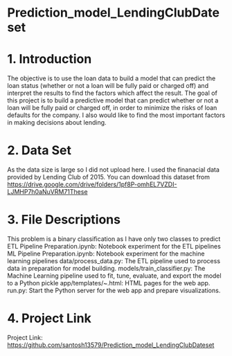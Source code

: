 # Prediction_model_LendingClubDateset
 # 1. Introduction
  The objective is to use the loan data to build a model that can predict the loan status (whether or not a loan will be fully paid or charged off) and interpret the results to find the factors which affect the result. The  goal of this project is to build a predictive model that can predict whether or not a loan will be fully paid or charged off, in order to minimize the risks of loan defaults for the company. I also would like to find the most important factors in making decisions about lending.
  # 2. Data Set
  As the data size is large so I did not upload here. I used the  finanacial data provided by Lending Club of 2015. You can download this dataset from https://drive.google.com/drive/folders/1pf8P-omhEL7VZDI-LJMHP7h0aNuVRM71These
  # 3. File Descriptions
  This problem is a binary classification as I have only two classes to predict
  ETL Pipeline Preparation.ipynb: Notebook experiment for the ETL pipelines
  ML Pipeline Preparation.ipynb: Notebook experiment for the machine learning pipelines
  data/process_data.py: The ETL pipeline used to process data in preparation for model building.
  models/train_classifier.py: The Machine Learning pipeline used to fit, tune, evaluate, and export the model to a Python pickle
  app/templates/~.html: HTML pages for the web app.
  run.py: Start the Python server for the web app and prepare visualizations.
  
  # 4. Project Link
  Project Link: https://github.com/santosh13579/Prediction_model_LendingClubDateset
